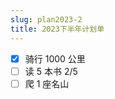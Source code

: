```yaml
---
slug: plan2023-2
title: 2023下半年计划单
---
```


<div class="nolist">

- [x] 骑行 1000 公里
- [ ] 读 5 本书 2/5
- [ ] 爬 1 座名山

</div>